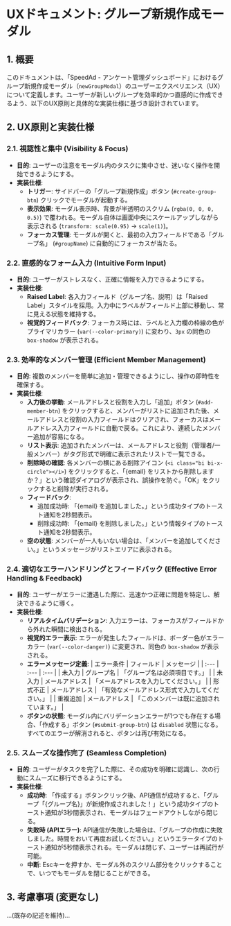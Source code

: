# UXドキュメント: グループ新規作成モーダル

## 1. 概要

このドキュメントは、「SpeedAd - アンケート管理ダッシュボード」におけるグループ新規作成モーダル（`newGroupModal`）のユーザーエクスペリエンス（UX）について定義します。ユーザーが新しいグループを効率的かつ直感的に作成できるよう、以下のUX原則と具体的な実装仕様に基づき設計されています。

## 2. UX原則と実装仕様

### 2.1. 視認性と集中 (Visibility & Focus)

- **目的**: ユーザーの注意をモーダル内のタスクに集中させ、迷いなく操作を開始できるようにする。
- **実装仕様**:
    - **トリガー**: サイドバーの「グループ新規作成」ボタン (`#create-group-btn`) クリックでモーダルが起動する。
    - **表示効果**: モーダル表示時、背景が半透明のスクリム (`rgba(0, 0, 0, 0.5)`) で覆われる。モーダル自体は画面中央にスケールアップしながら表示される (`transform: scale(0.95)` -> `scale(1)`)。
    - **フォーカス管理**: モーダルが開くと、最初の入力フィールドである「グループ名」 (`#groupName`) に自動的にフォーカスが当たる。

### 2.2. 直感的なフォーム入力 (Intuitive Form Input)

- **目的**: ユーザーがストレスなく、正確に情報を入力できるようにする。
- **実装仕様**:
    - **Raised Label**: 各入力フィールド（グループ名、説明）は「Raised Label」スタイルを採用。入力中にラベルがフィールド上部に移動し、常に見える状態を維持する。
    - **視覚的フィードバック**: フォーカス時には、ラベルと入力欄の枠線の色がプライマリカラー (`var(--color-primary)`) に変わり、`3px` の同色の `box-shadow` が表示される。

### 2.3. 効率的なメンバー管理 (Efficient Member Management)

- **目的**: 複数のメンバーを簡単に追加・管理できるようにし、操作の即時性を確保する。
- **実装仕様**:
    - **入力後の挙動**: メールアドレスと役割を入力し「追加」ボタン (`#add-member-btn`) をクリックすると、メンバーがリストに追加された後、メールアドレスと役割の入力フィールドはクリアされ、フォーカスはメールアドレス入力フィールドに自動で戻る。これにより、連続したメンバー追加が容易になる。
    - **リスト表示**: 追加されたメンバーは、メールアドレスと役割（管理者/一般メンバー）がタグ形式で明確に表示されたリストで一覧できる。
    - **削除時の確認**: 各メンバーの横にある削除アイコン (`<i class="bi bi-x-circle"></i>`) をクリックすると、「{email} をリストから削除しますか？」という確認ダイアログが表示され、誤操作を防ぐ。「OK」をクリックすると削除が実行される。
    - **フィードバック**: 
        - 追加成功時: 「{email} を追加しました。」という成功タイプのトースト通知を2秒間表示。
        - 削除成功時: 「{email} を削除しました。」という情報タイプのトースト通知を2秒間表示。
    - **空の状態**: メンバーが一人もいない場合は、「メンバーを追加してください。」というメッセージがリストエリアに表示される。

### 2.4. 適切なエラーハンドリングとフィードバック (Effective Error Handling & Feedback)

- **目的**: ユーザーがエラーに遭遇した際に、迅速かつ正確に問題を特定し、解決できるように導く。
- **実装仕様**:
    - **リアルタイムバリデーション**: 入力エラーは、フォーカスがフィールドから外れた瞬間に検出される。
    - **視覚的エラー表示**: エラーが発生したフィールドは、ボーダー色がエラーカラー (`var(--color-danger)`) に変更され、同色の `box-shadow` が表示される。
    - **エラーメッセージ定義**:
        | エラー条件 | フィールド | メッセージ |
        | :--- | :--- | :--- |
        | 未入力 | グループ名 | 「グループ名は必須項目です。」 |
        | 未入力 | メールアドレス | 「メールアドレスを入力してください。」 |
        | 形式不正 | メールアドレス | 「有効なメールアドレス形式で入力してください。」 |
        | 重複追加 | メールアドレス | 「このメンバーは既に追加されています。」 |
    - **ボタンの状態**: モーダル内にバリデーションエラーが1つでも存在する場合、「作成する」ボタン (`#submit-group-btn`) は `disabled` 状態になる。すべてのエラーが解消されると、ボタンは再び有効になる。

### 2.5. スムーズな操作完了 (Seamless Completion)

- **目的**: ユーザーがタスクを完了した際に、その成功を明確に認識し、次の行動にスムーズに移行できるようにする。
- **実装仕様**:
    - **成功時**: 「作成する」ボタンクリック後、API通信が成功すると、「グループ「{グループ名}」が新規作成されました！」という成功タイプのトースト通知が3秒間表示され、モーダルはフェードアウトしながら閉じる。
    - **失敗時 (APIエラー)**: API通信が失敗した場合は、「グループの作成に失敗しました。時間をおいて再度お試しください。」というエラータイプのトースト通知が5秒間表示される。モーダルは閉じず、ユーザーは再試行が可能。
    - **中断**: Escキーを押すか、モーダル外のスクリム部分をクリックすることで、いつでもモーダルを閉じることができる。

## 3. 考慮事項 (変更なし)

...(既存の記述を維持)...